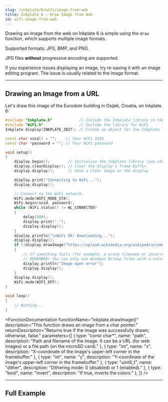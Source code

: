 ```yaml
---
slug: /inkplate/6/wifi/image-from-web
title: Inkplate 6 – Draw Image from Web
id: wifi-image-from-web
---
```


Drawing an image from the web on Inkplate 6 is simple using the `draw` function, which supports multiple image formats.

<InfoBox>Supported formats: JPG, BMP, and PNG.</InfoBox>

<WarningBox>JPG files **without** progressive encoding are supported.</WarningBox>

<InfoBox>If you experience issues displaying an image, try re-saving it with an image editing program. The issue is usually related to the image format.</InfoBox>

---

## Drawing an Image from a URL

Let's draw this image of the Eurodom building in Osijek, Croatia, on Inkplate 6:
<CenteredImage src="/img/6/sample_image.png" alt="Example Image" caption="Example image by Michael Reschke on Wiki Media" />

```cpp
#include "Inkplate.h"            // Include the Inkplate library in the sketch
#include "WiFi.h"                // Include the library for WiFi
Inkplate display(INKPLATE_3BIT); // Create an object for the Inkplate library and set it to 1-bit mode (BW)

const char ssid[] = "";    // Your WiFi SSID
const char *password = ""; // Your WiFi password

void setup()
{
    display.begin();        // Initialize the Inkplate library (you should call this function ONLY ONCE)
    display.clearDisplay(); // Clear the display's frame buffer
    display.display();      // Show a clear image on the display

    display.print("Connecting to WiFi...");
    display.display();

    // Connect to the WiFi network.
    WiFi.mode(WIFI_MODE_STA);
    WiFi.begin(ssid, password);
    while (WiFi.status() != WL_CONNECTED)
    {
        delay(500);
        display.print(".");
        display.display();
    }
    display.println("\nWiFi OK! Downloading...");
    display.display();
    if (!display.drawImage("https://upload.wikimedia.org/wikipedia/commons/b/b5/800x600_Wallpaper_Blue_Sky.png", 0, 0, false, false))
    {
        // If something fails (for example, a wrong filename or incorrect bitmap format), write an error message on the screen.
        // REMEMBER! You can only use Windows Bitmap files with a color depth of 1, 4, 8, or 24 bits with no compression!
        display.println("Image open error");
        display.display();
    }
    display.display();
    WiFi.mode(WIFI_OFF);
}

void loop()
{
    // Nothing...
}
```

<CenteredImage src="/img/6/example_image.jpg" alt="Example Image" width="500px" caption="Example image" />


<FunctionDocumentation
    functionName="inkplate.drawImage()"
    description="This function draws an image from a char pointer."
    returnDescription="Returns true if the image was successfully drawn; otherwise, false."
    parameters={[ 
    { type: "const char*", name: "path", description: "Path and filename of the image. It can be a URL (for web images) or a file path (on the microSD card)." },
    { type: "int", name: "x", description: "X-coordinate of the image's upper-left corner in the framebuffer." },
    { type: "int", name: "y", description: "Y-coordinate of the image's upper-left corner in the framebuffer." },
    { type: "uint8_t", name: "dither", description: "Dithering mode: 0 (disabled) or 1 (enabled)." },
    { type: "bool", name: "invert", description: "If true, inverts the colors." },
    ]}
/>

---

## Full Example

<QuickLink 
  title="Inkplate6_Image_From_Web.ino" 
  description="Connect to WiFi and draw an image from the web."
  url="https://github.com/SolderedElectronics/Inkplate-Arduino-library/blob/master/examples/Inkplate6/Advanced/WEB_WiFi/Inkplate6_Show_Pictures_From_Web/Inkplate6_Show_Pictures_From_Web.ino" 
/>